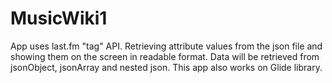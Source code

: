 # MusicWiki1
App uses last.fm "tag" API. Retrieving attribute values from the json file and showing them on the screen in readable format. Data will be retrieved from jsonObject, jsonArray and nested json. This app also works on Glide library.   
